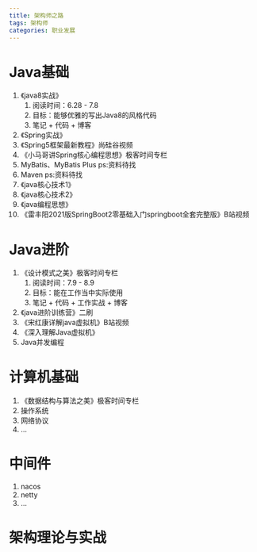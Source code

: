 ```yaml
---
title: 架构师之路
tags: 架构师
categories: 职业发展
---
```


# Java基础

1. 《java8实战》
   1. 阅读时间：6.28 - 7.8
   2. 目标：能够优雅的写出Java8的风格代码
   3. 笔记 + 代码 + 博客
3. 《Spring实战》
4. 《Spring5框架最新教程》尚硅谷视频
4. 《小马哥讲Spring核心编程思想》极客时间专栏
5. MyBatis、MyBatis Plus ps:资料待找
6. Maven ps:资料待找
7. 《java核心技术1》
8. 《java核心技术2》
9. 《java编程思想》
10. 《雷丰阳2021版SpringBoot2零基础入门springboot全套完整版》B站视频

# Java进阶

1. 《设计模式之美》极客时间专栏
   1. 阅读时间：7.9 - 8.9
   2. 目标：能在工作当中实际使用
   3. 笔记 + 代码 + 工作实战 + 博客
2. 《java进阶训练营》二刷
3. 《宋红康详解java虚拟机》B站视频
4. 《深入理解Java虚拟机》
5. Java并发编程

# 计算机基础

1. 《数据结构与算法之美》极客时间专栏
2. 操作系统
3. 网络协议
4. ...

# 中间件

1. nacos
2. netty
3. ...

# 架构理论与实战